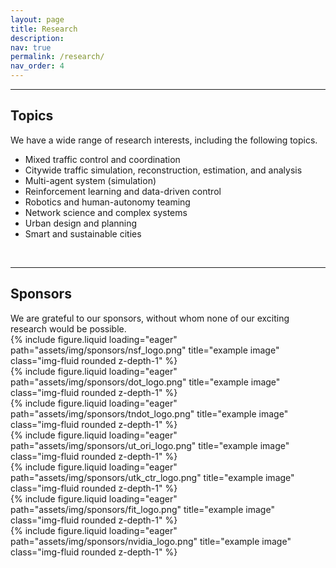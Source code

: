 ```yaml
---
layout: page
title: Research
description: 
nav: true
permalink: /research/
nav_order: 4
---
```


<hr />
<h2 class='utk-gray-changing'>Topics</h2> 
We have a wide range of research interests, including the following topics. 
<ul>
    <li>Mixed traffic control and coordination</li> 
    <li>Citywide traffic simulation, reconstruction, estimation, and analysis</li>
    <li>Multi-agent system (simulation)</li> 
    <li>Reinforcement learning and data-driven control</li>
    <li>Robotics and human-autonomy teaming</li>
    <li>Network science and complex systems</li>
    <li>Urban design and planning</li>
    <li>Smart and sustainable cities</li>
</ul>
<br>
<hr />
<h2 class='utk-gray-changing'>Sponsors</h2>
We are grateful to our sponsors, without whom none of our exciting research would be possible.

<div class="row justify-content-center">
    <div class="col-md-3 col-sm-6 my-1">
        {% include figure.liquid loading="eager" path="assets/img/sponsors/nsf_logo.png" title="example image" class="img-fluid rounded z-depth-1" %}
    </div>
    <div class="col-md-3 col-sm-6 my-1">
        {% include figure.liquid loading="eager" path="assets/img/sponsors/dot_logo.png" title="example image" class="img-fluid rounded z-depth-1" %}
    </div>
    <div class="col-md-3 col-sm-6 my-1">
        {% include figure.liquid loading="eager" path="assets/img/sponsors/tndot_logo.png" title="example image" class="img-fluid rounded z-depth-1" %}
    </div>
    <div class="col-md-3 col-sm-6 my-1">
        {% include figure.liquid loading="eager" path="assets/img/sponsors/ut_ori_logo.png" title="example image" class="img-fluid rounded z-depth-1" %}
    </div>
    <div class="col-md-3 col-sm-6 my-1">
        {% include figure.liquid loading="eager" path="assets/img/sponsors/utk_ctr_logo.png" title="example image" class="img-fluid rounded z-depth-1" %}
    </div>
    <div class="col-md-3 col-sm-6 my-1">
        {% include figure.liquid loading="eager" path="assets/img/sponsors/fit_logo.png" title="example image" class="img-fluid rounded z-depth-1" %}
    </div>
    <div class="col-md-3 col-sm-6 my-1">
        {% include figure.liquid loading="eager" path="assets/img/sponsors/nvidia_logo.png" title="example image" class="img-fluid rounded z-depth-1" %}
    </div>
</div>
